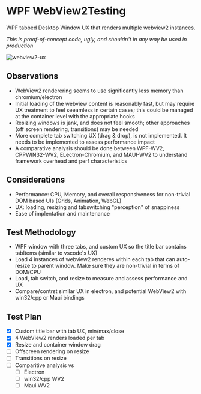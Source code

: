 # WPF WebView2Testing
WPF tabbed Desktop Window UX that renders multiple webview2 instances.

*This is proof-of-concept code, ugly, and shouldn't in any way be used in production*

![webview2-ux](WebView2Test/docs/webview2-wpf-test.gif)

## Observations
  - WebView2 renderering seems to use significantly less memory than chromium/electron
  - Initial loading of the webview content is reasonably fast, but may require UX treatment to feel seeamless in certain cases; this could be managed at the container level with the appropriate hooks
  - Resizing windows is jank, and does not feel smooth; other approaches (off screen rendering, transitions) may be needed
  - More complete tab switching UX (drag & drop), is not implemented. It needs to be implemented to assess performance impact
  - A comparative analysis should be done between WPF-WV2, CPPWIN32-WV2, ELectron-Chromium, and MAUI-WV2 to understand framework overhead and perf characteristics

## Considerations
  - Performance: CPU, Memory, and overall responsiveness for non-trivial DOM based UIs (Grids, Animation, WebGL)
  - UX: loading, resizing and tabswitching "perception" of snappiness
  - Ease of implentation and maintenance

## Test Methodology
  - WPF window with three tabs, and custom UX so the title bar contains tabItems (similar to vscode's UX)
  - Load 4 instances of webview2 renderes within each tab that can auto-resize to parent window. Make sure they are non-trivial in terms of DOM/CPU
  - Load, tab switch, and resize to measure and assess performance and UX
  - Compare/contrst similar UX in electron, and potential WebView2 with win32/cpp or Maui bindings

## Test Plan
  - [x] Custom title bar with tab UX, min/max/close
  - [x] 4 WebView2 renders loaded per tab
  - [x] Resize and container window drag 
  - [ ] Offscreen rendering on resize
  - [ ] Transitions on resize
  - [ ] Comparitive analysis vs
	- [ ] Electron
	- [ ] win32/cpp WV2
	- [ ] Maui WV2

